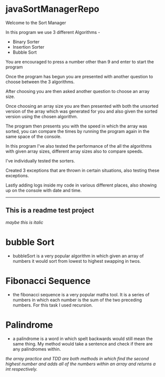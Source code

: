 # javaSortManagerRepo

Welcome to the Sort Manager

In this program we use 3 different Algorithms - 
- Binary Sorter
- Insertion Sorter
- Bubble Sort

You are encouraged to press a number other than 9 and enter to start the program

Once the program has begun you are presented with another question to choose between the 3 algorithms. 

After choosing you are then asked another question to choose an array size.

Once choosing an array size you are then presented with both the unsorted version of the array which was generated for you and also given the sorted version using the chosen algorithm.

The program then presents you with the speed in which the array was sorted, you can compare the times by running the program again in the same space of the console.

In this program I've also tested the performance of the all the algorithms with given array sizes, different array sizes also to compare speeds. 

I've individually tested the sorters. 

Created 3 exceptions that are thrown in certain situations, also testing these exceptions. 

Lastly adding logs inside my code in various different places, also showing up on the console with date and time.



---------------------------
## This is a readme test project
*maybe this is italic*

# bubble Sort
* bubbleSort is a very popular algorithm in which given an array of numbers it would sort from lowest to highest swapping in twos.

# Fibonacci Sequence
* the fibonacci sequence is a very popular maths tool. It is a series of numbers in which each number is the sum of the two preceding numbers. For this task I used recursion.

# Palindrome
* a palindrome is a word in which spelt backwards would still mean the same thing. My method would take a sentence and check if there are any palindromes within.



*the array practice and TDD are both methods in which find the second highest number and adds all of the numbers within an array and returns a int respectively.*


